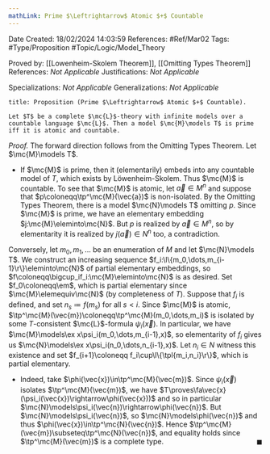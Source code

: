 ```yaml
---
mathLink: Prime $\Leftrightarrow$ Atomic $+$ Countable
---
```


<div class="topSpace"></div>

Date Created: 18/02/2024 14:03:59
References: #Ref/Mar02
Tags: #Type/Proposition #Topic/Logic/Model_Theory

Proved by: [[Lowenheim-Skolem Theorem]], [[Omitting Types Theorem]]
References: <i>Not Applicable</i>
Justifications: <i>Not Applicable</i>

Specializations: <i>Not Applicable</i>
Generalizations: <i>Not Applicable</i>

``` ad-Proposition
title: Proposition (Prime $\Leftrightarrow$ Atomic $+$ Countable).

Let $T$ be a complete $\mc{L}$-theory with infinite models over a countable language $\mc{L}$. Then a model $\mc{M}\models T$ is prime iff it is atomic and countable.

```

<i>Proof.</i> The forward direction follows from the Omitting Types Theorem. Let $\mc{M}\models T$.
* If $\mc{M}$ is prime, then it (elementarily) embeds into any countable model of $T$, which exists by Löwenheim-Skolem. Thus $\mc{M}$ is countable. To see that $\mc{M}$ is atomic, let $\vec{a}\in M^n$ and suppose that $p\coloneqq\tp^\mc{M}(\vec{a})$ is non-isolated. By the Omitting Types Theorem, there is a model $\mc{N}\models T$ omitting $p$. Since $\mc{M}$ is prime, we have an elementary embedding $j:\mc{M}\eleminto\mc{N}$. But $p$ is realized by $\vec{a}\in M^n$, so by elementarity it is realized by $j(\vec{a})\in N^n$ too, a contradiction.

Conversely, let $m_0,m_1,\dots$ be an enumeration of $M$ and let $\mc{N}\models T$. We construct an increasing sequence $f_i:\l\{m_0,\dots,m_{i-1}\r\}\eleminto\mc{N}$ of partial elementary embeddings, so $f\coloneqq\bigcup_if_i:\mc{M}\eleminto\mc{N}$ is as desired. Set $f_0\coloneqq\em$, which is partial elementary since $\mc{M}\elemequiv\mc{N}$ (by completeness of $T$). Suppose that $f_i$ is defined, and set $n_s\coloneqq f(m_s)$ for all $s<i$. Since $\mc{M}$ is atomic, $\tp^\mc{M}(\vec{m})\coloneqq\tp^\mc{M}(m_0,\dots,m_i)$ is isolated by some $T$-consistent $\mc{L}$-formula $\psi_i(\vec{x})$. In particular, we have $\mc{M}\models\ex x\psi_i(m_0,\dots,m_{i-1},x)$, so elementarity of $f_i$ gives us $\mc{N}\models\ex x\psi_i(n_0,\dots,n_{i-1},x)$. Let $n_i\in N$ witness this existence and set $f_{i+1}\coloneqq f_i\cup\l\{\tpl{m_i,n_i}\r\}$, which is partial elementary.
* Indeed, take $\phi(\vec{x})\in\tp^\mc{M}(\vec{m})$. Since $\psi_i(\vec{x})$ isolates $\tp^\mc{M}(\vec{m})$, we have $T\proves\fa\vec{x}(\psi_i(\vec{x})\rightarrow\phi(\vec{x}))$ and so in particular $\mc{N}\models\psi_i(\vec{n})\rightarrow\phi(\vec{n})$. But $\mc{N}\models\psi_i(\vec{n})$, so $\mc{N}\models\phi(\vec{n})$ and thus $\phi(\vec{x})\in\tp^\mc{N}(\vec{n})$. Hence $\tp^\mc{M}(\vec{m})\subseteq\tp^\mc{N}(\vec{n})$, and equality holds since $\tp^\mc{M}(\vec{m})$ is a complete type.<span style="float:right;">$\blacksquare$</span>
